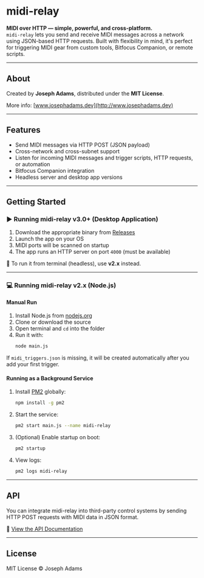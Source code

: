 # midi-relay

**MIDI over HTTP — simple, powerful, and cross-platform.**  
`midi-relay` lets you send and receive MIDI messages across a network using JSON-based HTTP requests. Built with flexibility in mind, it's perfect for triggering MIDI gear from custom tools, Bitfocus Companion, or remote scripts.

---

## About

Created by **Joseph Adams**, distributed under the **MIT License**.  

More info: [www.josephadams.dev](http://www.josephadams.dev)

---

## Features

- Send MIDI messages via HTTP POST (JSON payload)
- Cross-network and cross-subnet support
- Listen for incoming MIDI messages and trigger scripts, HTTP requests, or automation
- Bitfocus Companion integration
- Headless server and desktop app versions

---

## Getting Started

### ▶️ Running midi-relay v3.0+ (Desktop Application)

1. Download the appropriate binary from [Releases](https://github.com/josephdadams/midi-relay/releases)
2. Launch the app on your OS
3. MIDI ports will be scanned on startup
4. The app runs an HTTP server on port `4000` (must be available)

📝 To run it from terminal (headless), use **v2.x** instead.

---

### 💻 Running midi-relay v2.x (Node.js)

#### Manual Run

1. Install Node.js from [nodejs.org](https://nodejs.org/en/download/)
2. Clone or download the source
3. Open terminal and `cd` into the folder
4. Run it with:
   ```bash
   node main.js
   ```

If `midi_triggers.json` is missing, it will be created automatically after you add your first trigger.

#### Running as a Background Service

1. Install [PM2](https://pm2.keymetrics.io/) globally:
   ```bash
   npm install -g pm2
   ```
2. Start the service:
   ```bash
   pm2 start main.js --name midi-relay
   ```
3. (Optional) Enable startup on boot:
   ```bash
   pm2 startup
   ```
4. View logs:
   ```bash
   pm2 logs midi-relay
   ```

---

## API

You can integrate midi-relay into third-party control systems by sending HTTP POST requests with MIDI data in JSON format.

📘 [View the API Documentation](./api.md)

---

## License

MIT License © Joseph Adams
